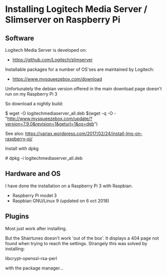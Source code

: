 # Installing Logitech Media Server / Slimserver on Raspberry Pi

## Software

Logitech Media Server is developed on:

 *  https://github.com/Logitech/slimserver

Installable packages for a number of OS'ses are maintained by Logitech:

 * https://www.mysqueezebox.com/download

Unfortunately the debian version offered in the main download page  doesn't run on my Raspberry Pi 3

So download a nightly build:

  $ wget -O logitechmediaserver_all.deb $(wget -q -O - "http://www.mysqueezebox.com/update/?version=7.9.0&revision=1&geturl=1&os=deb")

See also: https://variax.wordpress.com/2017/02/24/install-lms-on-raspberry-pi/

Install with dpkg

  \# dpkg -i logitechmediaserver_all.deb

## Hardware and OS

I have done the installation on a Raspberry Pi 3 with Raspbian.

 * Raspberry Pi model 3
 * Raspbian GNU/Linux 9 (updated on 6 oct 2018)


## Plugins

Most just work after installing.

But the Shairtunes doesn't work 'out of the box'. It displays a 404 page not found
when trying to reach the settings. Strangely this was solved by installing:

libcrypt-openssl-rsa-perl

with the package manager...


